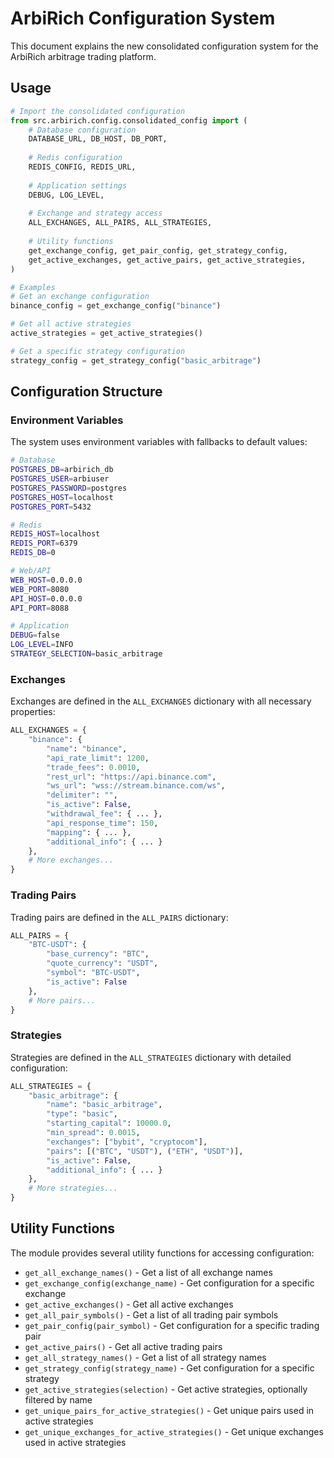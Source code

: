 # ArbiRich Configuration System

This document explains the new consolidated configuration system for the ArbiRich arbitrage trading platform.


## Usage

```python
# Import the consolidated configuration
from src.arbirich.config.consolidated_config import (
    # Database configuration
    DATABASE_URL, DB_HOST, DB_PORT,
    
    # Redis configuration
    REDIS_CONFIG, REDIS_URL,
    
    # Application settings
    DEBUG, LOG_LEVEL,
    
    # Exchange and strategy access
    ALL_EXCHANGES, ALL_PAIRS, ALL_STRATEGIES,
    
    # Utility functions
    get_exchange_config, get_pair_config, get_strategy_config,
    get_active_exchanges, get_active_pairs, get_active_strategies,
)

# Examples
# Get an exchange configuration
binance_config = get_exchange_config("binance")

# Get all active strategies
active_strategies = get_active_strategies()

# Get a specific strategy configuration
strategy_config = get_strategy_config("basic_arbitrage")
```

## Configuration Structure

### Environment Variables

The system uses environment variables with fallbacks to default values:

```bash
# Database
POSTGRES_DB=arbirich_db
POSTGRES_USER=arbiuser
POSTGRES_PASSWORD=postgres
POSTGRES_HOST=localhost
POSTGRES_PORT=5432

# Redis
REDIS_HOST=localhost
REDIS_PORT=6379
REDIS_DB=0

# Web/API
WEB_HOST=0.0.0.0
WEB_PORT=8080
API_HOST=0.0.0.0
API_PORT=8088

# Application
DEBUG=false
LOG_LEVEL=INFO
STRATEGY_SELECTION=basic_arbitrage
```

### Exchanges

Exchanges are defined in the `ALL_EXCHANGES` dictionary with all necessary properties:

```python
ALL_EXCHANGES = {
    "binance": {
        "name": "binance",
        "api_rate_limit": 1200,
        "trade_fees": 0.0010,
        "rest_url": "https://api.binance.com",
        "ws_url": "wss://stream.binance.com/ws",
        "delimiter": "",
        "is_active": False,
        "withdrawal_fee": { ... },
        "api_response_time": 150,
        "mapping": { ... },
        "additional_info": { ... }
    },
    # More exchanges...
}
```

### Trading Pairs

Trading pairs are defined in the `ALL_PAIRS` dictionary:

```python
ALL_PAIRS = {
    "BTC-USDT": {
        "base_currency": "BTC",
        "quote_currency": "USDT",
        "symbol": "BTC-USDT",
        "is_active": False
    },
    # More pairs...
}
```

### Strategies

Strategies are defined in the `ALL_STRATEGIES` dictionary with detailed configuration:

```python
ALL_STRATEGIES = {
    "basic_arbitrage": {
        "name": "basic_arbitrage",
        "type": "basic",
        "starting_capital": 10000.0,
        "min_spread": 0.0015,
        "exchanges": ["bybit", "cryptocom"],
        "pairs": [("BTC", "USDT"), ("ETH", "USDT")],
        "is_active": False,
        "additional_info": { ... }
    },
    # More strategies...
}
```

## Utility Functions

The module provides several utility functions for accessing configuration:

- `get_all_exchange_names()` - Get a list of all exchange names
- `get_exchange_config(exchange_name)` - Get configuration for a specific exchange
- `get_active_exchanges()` - Get all active exchanges
- `get_all_pair_symbols()` - Get a list of all trading pair symbols 
- `get_pair_config(pair_symbol)` - Get configuration for a specific trading pair
- `get_active_pairs()` - Get all active trading pairs
- `get_all_strategy_names()` - Get a list of all strategy names
- `get_strategy_config(strategy_name)` - Get configuration for a specific strategy
- `get_active_strategies(selection)` - Get active strategies, optionally filtered by name
- `get_unique_pairs_for_active_strategies()` - Get unique pairs used in active strategies
- `get_unique_exchanges_for_active_strategies()` - Get unique exchanges used in active strategies
